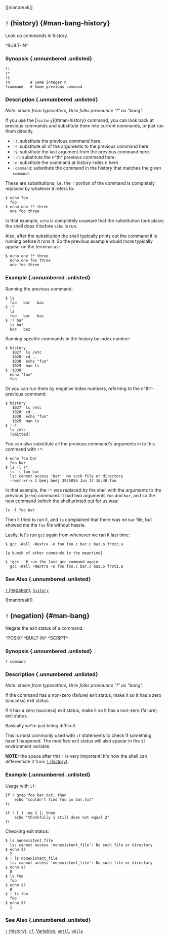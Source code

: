 <!-- ================================================================ -->

[[manbreak]]
## `!` (history) {#man-bang-history}

Look up commands in history.

^BUILT-IN^

### Synopsis {.unnumbered .unlisted}

``` {.default}
!!
!*
!$
!n         # Some integer n
!command   # Some previous command
```

### Description {.unnumbered .unlisted}

*Note: stolen from typesetters, Unix folks pronounce "!" as "bang".*

If you use the [`history`]{#man-history} command, you can look back at
previous commands and substitute them into current commands, or just run
them directly.

* `!!`: substitute the previous command here.
* `!*`: substitute all of the arguments to the previous command here.
* `!$`: substitute the last argument from the previous command here.
* `!-n`: substitute the _n_^th^ previous command here.
* `!n`: substitute the command at history index _n_ here.
* `!command`: substitute the command in the history that matches the
  given `command`.

These are substitutions, i.e. the `!` portion of the command is
completely replaced by whatever it refers to:

``` {.default}
$ echo foo
  foo
$ echo one !* three
  one foo three
```

In that example, `echo` is completely unaware that the substitution took
place; the shell does it before `echo` is run.

Also, after the substitution the shell typically prints out the command
it is running before it runs it. So the previous example would more
typically appear on the terminal as:

``` {.default}
$ echo one !* three
  echo one foo three
  one foo three
```

### Example {.unnumbered .unlisted}

Running the previous command:

``` {.default}
$ ls
  foo   bar   baz
$ !!
  ls
  foo   bar   baz
$ !! ba*
  ls ba*
  bar   baz
```

Running specific commands in the history by index number:

``` {.default}
$ history
   1027  ls /etc
   1028  cd ..
   1030  echo "fun"
   1029  man ls
$ !1030
  echo "fun"
  fun
```

Or you can run them by negative index numbers, referring to the
_n_^th^-previous command:


``` {.default}
$ history
   1027  ls /etc
   1028  cd ..
   1030  echo "fun"
   1029  man ls
$ !-4
  ls /etc
  [omitted]
```

You can also substitute all the previous command's arguments in to this
command with `!*`:

``` {.default}
$ echo foo bar
  foo bar
$ ls -l !*
  ls -l foo bar
  ls: cannot access 'bar': No such file or directory
  -rwxr-xr-x 1 beej beej 3975856 Jun 17 16:40 foo
```

In that example, the `!*` was replaced by the shell with the arguments
to the previous (`echo`) command. It had two arguments `foo` and `bar`,
and so the new command (which the shell printed out for us was:

``` {.default}
ls -l foo bar
```

Then it tried to run it, and `ls` complained that there was no `bar`
file, but showed me the `foo` file without hassle.

Lastly, let's run `gcc` again from whenever we ran it last time:

``` {.default}
$ gcc -Wall -Wextra -o foo foo.c bar.c baz.o frotz.a

[a bunch of other commands in the meantime]

$ !gcc   # run the last gcc command again
  gcc -Wall -Wextra -o foo foo.c bar.c baz.o frotz.a
```

### See Also {.unnumbered .unlisted}

[`!` (negation)](#man-bang),
[`history`](#man-history)

<!-- ================================================================ -->

[[manbreak]]
## `!` (negation) {#man-bang}

Negate the exit status of a command.

^POSIX^ 
^BUILT-IN^
^SCRIPT^

### Synopsis {.unnumbered .unlisted}

``` {.default}
! command
```

### Description {.unnumbered .unlisted}

*Note: stolen from typesetters, Unix folks pronounce "!" as "bang".*

If the command has a non-zero (failure) exit status, make it so it has a
zero (success) exit status.

If it has a zero (success) exit status, make it so it has a non-zero
(failure) exit status.

Basically we're just being difficult.

This is most commonly used with `if` statements to check if something
hasn't happened. The modified exit status will also appear in the `$?`
environment variable.

**NOTE:** the space after this `!` is very important! It's how the shell
can differentiate it from [`!` (history)](#man-bang-history).

### Example {.unnumbered .unlisted}

Usage with `if`:

``` {.default}
if ! grep foo bar.txt; then
    echo "couldn't find foo in bar.txt"
fi

if ! [ 1 -eq 2 ]; then
    echo "thankfully 1 still does not equal 2"
fi
```

Checking exit status:

``` {.default}
$ ls nonexistent_file
  ls: cannot access 'nonexistent_file': No such file or directory
$ echo $?
  2
$ ! ls nonexistent_file
  ls: cannot access 'nonexistent_file': No such file or directory
$ echo $?
  0
$ ls foo
  foo
$ echo $?
  0
$ ! ls foo
  foo
$ echo $?
  1
```

### See Also {.unnumbered .unlisted}

[`!` (history)](#man-bang-history),
[`if`](#man-if),
[Variables](#man-variables),
[`until`](#man-until),
[`while`](#man-while)


